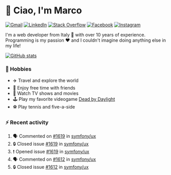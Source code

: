 # 👋 Ciao, I'm Marco

[![Gmail](https://img.shields.io/badge/Gmail-%23BB001B?style=flat-square&logo=gmail&logoColor=white)](mailto:gremo1982@gmail.com)
[![LinkedIn](https://img.shields.io/badge/LinkedIn-%230e76a8?style=flat-square&logo=linkedin)](https://www.linkedin.com/in/marco-polichetti)
[![Stack Overflow](https://img.shields.io/stackexchange/stackoverflow/r/220180?style=flat&logo=stackoverflow&label=Stack%20Overflow&color=%23F47F24)](https://stackoverflow.com/users/220180)
[![Facebook](https://img.shields.io/badge/-Facebook-%234267B2?style=flat-square&logo=facebook&logoColor=white)](https://www.facebook.com/marco.poliketti)
[![Instagram](https://img.shields.io/badge/-Instagram-%23C13584?style=flat-square&logo=instagram&logoColor=white)](https://www.instagram.com/marco.gremo)

I'm a web developer from Italy 🍕 with over 10 years of experience. Programming is my passion ❤️ and I couldn't imagine doing anything else in my life!

[![GitHub stats](https://github-readme-stats.vercel.app/api?username=gremo&show_icons=true&rank_icon=github&theme=transparent)](https://github.com/anuraghazra/github-readme-stats)

### 📅 Hobbies

- ✈️ Travel and explore the world
- 🍻 Enjoy free time with friends
- 🎥 Watch TV shows and movies
- 🕹️ Play my favorite videogame [Dead by Daylight](https://deadbydaylight.com)
- ⚽ Play tennis and five-a-side

### ⚡ Recent activity

<!--START_SECTION:activity-->
1. 🗣 Commented on [#1619](https://github.com/symfony/ux/issues/1619#issuecomment-1995707315) in [symfony/ux](https://github.com/symfony/ux)
2. 🔒 Closed issue [#1619](https://github.com/symfony/ux/issues/1619) in [symfony/ux](https://github.com/symfony/ux)
3. ❗ Opened issue [#1619](https://github.com/symfony/ux/issues/1619) in [symfony/ux](https://github.com/symfony/ux)
4. 🗣 Commented on [#1612](https://github.com/symfony/ux/issues/1612#issuecomment-1995557419) in [symfony/ux](https://github.com/symfony/ux)
5. 🔒 Closed issue [#1612](https://github.com/symfony/ux/issues/1612) in [symfony/ux](https://github.com/symfony/ux)
<!--END_SECTION:activity-->
